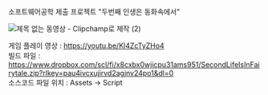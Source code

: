 소프트웨어공학 제출 프로젝트 "두번째 인생은 동화속에서" <br>

![제목 없는 동영상 - Clipchamp로 제작 (2)](https://github.com/potatohun/SecondLifeIsInFairytale/assets/107704298/c17e48ef-b6ca-4b9a-aa4c-c6ff95668594) <br>

게임 플레이 영상 : https://youtu.be/Kl4ZcTyZHo4 <br>
빌드 파일 : https://www.dropbox.com/scl/fi/x8cxbx0wjicpu31ams951/SecondLifeIsInFairytale.zip?rlkey=pau4ivcxujirvd2agjnv24po1&dl=0 <br>
소스코드 파일 위치 : Assets -> Script
